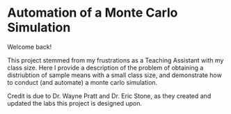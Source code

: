 # Automation of a Monte Carlo Simulation

Welcome back!

This project stemmed from my frustrations as a Teaching Assistant with my class size. Here I provide a description of the problem of obtaining a distriubtion of sample means with a small class size, and demonstrate how to conduct (and automate) a monte carlo simulation.

Credit is due to Dr. Wayne Pratt and Dr. Eric Stone, as they created and updated the labs this project is designed upon.
